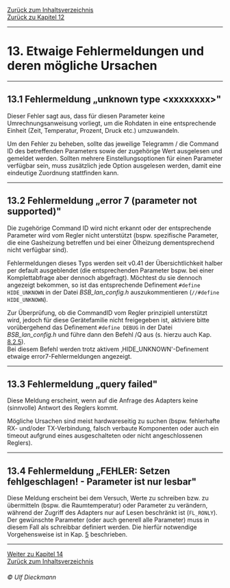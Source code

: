 [Zurück zum Inhaltsverzeichnis](inhaltsverzeichnis.md)  
[Zurück zu Kapitel 12](kap12.md)  
    
---
    
# 13. Etwaige Fehlermeldungen und deren mögliche Ursachen #  
    
---
    

## 13.1 Fehlermeldung „unknown type \<xxxxxxxx\>" ##

Dieser Fehler sagt aus, dass für diesen Parameter keine
Umrechnungsanweisung vorliegt, um die Rohdaten in eine entsprechende
Einheit (Zeit, Temperatur, Prozent, Druck etc.) umzuwandeln.

Um den Fehler zu beheben, sollte das jeweilige Telegramm / die Command
ID des betreffenden Parameters sowie der zugehörige Wert ausgelesen und
gemeldet werden. Sollten mehrere Einstellungsoptionen für einen
Parameter verfügbar sein, muss zusätzlich jede Option ausgelesen werden,
damit eine eindeutige Zuordnung stattfinden kann.  
    
---
    

## 13.2 Fehlermeldung „error 7 (parameter not supported)" ##

Die zugehörige Command ID wird nicht erkannt oder der entsprechende
Parameter wird vom Regler nicht unterstützt (bspw. spezifische
Parameter, die eine Gasheizung betreffen und bei einer Ölheizung
dementsprechend nicht verfügbar sind).

Fehlermeldungen dieses Typs werden seit v0.41 der Übersichtlichkeit
halber per default ausgeblendet (die entsprechenden Parameter bspw. bei
einer Komplettabfrage aber dennoch abgefragt). Möchtest du sie dennoch
angezeigt bekommen, so ist das entsprechende Definement `#define
HIDE_UNKNOWN` in der Datei *BSB\_lan\_config.h* auszukommentieren
(`//#define HIDE_UNKNOWN`).

Zur Überprüfung, ob die CommandID vom Regler prinzipiell unterstützt
wird, jedoch für diese Gerätefamilie nicht freigegeben ist, aktiviere
bitte vorübergehend das Definement `#define DEBUG` in der Datei
*BSB\_lan\_config.h* und führe dann den Befehl /Q aus (s. hierzu auch Kap. [8.2.5](kap08.md#825-überprüfen-auf-nicht-freigegebene-reglerspezifische-command-ids)).\
Bei diesem Befehl werden trotz aktivem ‚HIDE\_UNKNOWN'-Definement etwaige error7-Fehlermeldungen angezeigt.  
    
---
    

## 13.3 Fehlermeldung „query failed" ##

Diese Meldung erscheint, wenn auf die Anfrage des Adapters keine
(sinnvolle) Antwort des Reglers kommt.

Mögliche Ursachen sind meist hardwareseitig zu suchen (bspw. fehlerhafte
RX- und/oder TX-Verbindung, falsch verbaute Komponenten oder auch ein
timeout aufgrund eines ausgeschalteten oder nicht angeschlossenen
Reglers).  
    
---
    

## 13.4 Fehlermeldung „FEHLER: Setzen fehlgeschlagen! - Parameter ist nur lesbar" ##

Diese Meldung erscheint bei dem Versuch, Werte zu schreiben bzw. zu
übermitteln (bspw. die Raumtemperatur) oder Parameter zu verändern,
während der Zugriff des Adapters nur auf Lesen beschränkt ist
(`FL_RONLY`).  
Der gewünschte Parameter (oder auch generell alle Parameter) muss in
diesem Fall als schreibbar definiert werden. Die hierfür notwendige
Vorgehensweise ist in Kap. [5](kap05.md) beschrieben.
     
    
---
    
     
[Weiter zu Kapitel 14](kap14.md)      
[Zurück zum Inhaltsverzeichnis](inhaltsverzeichnis.md)   
    
###### *&copy; Ulf Dieckmann*

